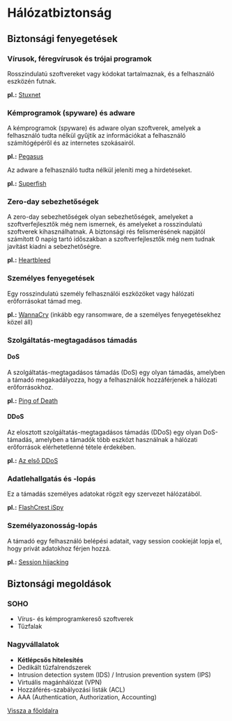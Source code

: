 # Hálózatbiztonság

## Biztonsági fenyegetések

### Vírusok, féregvírusok és trójai programok

Rosszindulatú szoftvereket vagy kódokat tartalmaznak, és a felhasználó eszközén futnak.

**pl.:** [Stuxnet](https://en.wikipedia.org/wiki/Stuxnet)

### Kémprogramok (spyware) és adware

A kémprogramok (spyware) és adware olyan szoftverek, amelyek a felhasználó tudta nélkül gyűjtik az információkat a felhasználó számítógépéről és az internetes szokásairól.

**pl.:** [Pegasus](https://en.wikipedia.org/wiki/Pegasus_(spyware))

Az adware a felhasználó tudta nélkül jeleníti meg a hirdetéseket.

**pl.:** [Superfish](https://en.wikipedia.org/wiki/Superfish)

### Zero-day sebezhetőségek

A zero-day sebezhetőségek olyan sebezhetőségek, amelyeket a szoftverfejlesztők még nem ismernek, és amelyeket a rosszindulatú szoftverek kihasználhatnak. A biztonsági rés felismerésének napjától számított 0 napig tartó időszakban a szoftverfejlesztők még nem tudnak javítást kiadni a sebezhetőségre.

**pl.:** [Heartbleed](https://en.wikipedia.org/wiki/Heartbleed)

### Személyes fenyegetések

Egy rosszindulatú személy felhasználói eszközöket vagy hálózati erőforrásokat támad meg.

**pl.:** [WannaCry](https://en.wikipedia.org/wiki/WannaCry_ransomware_attack) (inkább egy ransomware, de a személyes fenyegetésekhez közel áll)

### Szolgáltatás-megtagadásos támadás

#### DoS

A szolgáltatás-megtagadásos támadás (DoS) egy olyan támadás, amelyben a támadó megakadályozza, hogy a felhasználók hozzáférjenek a hálózati erőforrásokhoz.

**pl.:** [Ping of Death](https://en.wikipedia.org/wiki/Ping_of_death)

#### DDoS

Az elosztott szolgáltatás-megtagadásos támadás (DDoS) egy olyan DoS-támadás, amelyben a támadók több eszközt használnak a hálózati erőforrások elérhetetlenné tétele érdekében.

**pl.:** [Az első DDoS](https://hu.wikipedia.org/wiki/Szolg%C3%A1ltat%C3%A1smegtagad%C3%A1ssal_j%C3%A1r%C3%B3_t%C3%A1mad%C3%A1s#T%C3%B6rt%C3%A9nete)

### Adatlehallgatás és -lopás

Ez a támadás személyes adatokat rögzít egy szervezet hálózatából.

**pl.:** [FlashCrest iSpy](https://en.wikipedia.org/wiki/Keystroke_logging#Use_by_police)

### Személyazonosság-lopás

A támadó egy felhasználó belépési adatait, vagy session cookieját lopja el, hogy privát adatokhoz férjen hozzá.

**pl.:** [Session hijacking](https://en.wikipedia.org/wiki/Session_hijacking)

## Biztonsági megoldások

### SOHO

- Vírus- és kémprogramkereső szoftverek
- Tűzfalak

### Nagyvállalatok

- **Kétlépcsős hitelesítés**
- Dedikált tűzfalrendszerek
- Intrusion detection system (IDS) / Intrusion prevention system (IPS)
- Virtuális magánhálózat (VPN)
- Hozzáférés-szabályozási listák (ACL)
- AAA (Authentication, Authorization, Accounting)

[Vissza a főoldalra](README.md)
